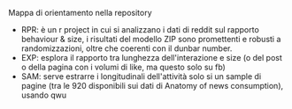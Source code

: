 Mappa di orientamento nella repository

- RPR: è un r project in cui si analizzano i dati di reddit sul rapporto behaviour & size, i risultati del modello ZIP sono promettenti e robusti a randomizzazioni, oltre che coerenti con il dunbar number.
- EXP: esplora il rapporto tra lunghezza dell'interazione e size (o del post o della pagina con i volumi di like, ma questo solo su fb)
- SAM: serve estrarre i longitudinali dell'attività solo si un sample di pagine (tra le 920 disponibili sui dati di Anatomy of news consumption), usando qwu
